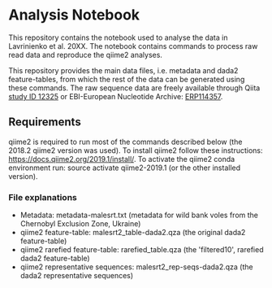 # Analysis Notebook

This repository contains the notebook used to analyse the data in Lavrinienko et al. 20XX. The notebook contains commands to process raw read data and reproduce the qiime2 analyses.

This repository provides the main data files, i.e. metadata and dada2 feature-tables, from which the rest of the data can be generated using these commands. The raw sequence data are freely available through Qiita [study ID 12325](https://qiita.ucsd.edu/study/description/12325) or EBI-European Nucleotide Archive: [ERP114357](https://www.ebi.ac.uk/ena/data/view/ERP114357).

## Requirements

qiime2 is required to run most of the commands described below (the 2018.2 qiime2 version was used).
To install qiime2 follow these instructions: https://docs.qiime2.org/2019.1/install/.
To activate the qiime2 conda environment run: source activate qiime2-2019.1 (or the other installed version).

### File explanations

 - Metadata: metadata-malesrt.txt (metadata for wild bank voles from the Chernobyl Exclusion Zone, Ukraine)
 - qiime2 feature-table: malesrt2_table-dada2.qza (the original dada2 feature-table)
 - qiime2 rarefied feature-table: rarefied_table.qza (the 'filtered10', rarefied dada2 feature-table)
 - qiime2 representative sequences: malesrt2_rep-seqs-dada2.qza (the dada2 representative sequences)
